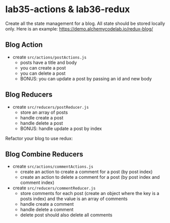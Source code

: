 # lab35-actions & lab36-redux

Create all the state management for a blog. All state should be stored
locally only. Here is an example: https://demo.alchemycodelab.io/redux-blog/

## Blog Action

* create `src/actions/postActions.js`
  * posts have a title and body
  * you can create a post
  * you can delete a post
  * BONUS: you can update a post by passing an id and new body

## Blog Reducers

* create `src/reducers/postReducer.js`
  * store an array of posts
  * handle create a post
  * handle delete a post
  * BONUS: handle update a post by index

Refactor your blog to use redux:
## Blog Combine Reducers

* create `src/actions/commentActions.js`
  * create an action to create a comment for a post (by post index)
  * create an action to delete a comment for a post (by post index and comment index)
* create `src/reducers/commentReducer.js`
  * store comments for each post (create an object where the key is a posts index)
    and the value is an array of comments
  * handle create a comment
  * handle delete a comment
  * delete post should also delete all comments
